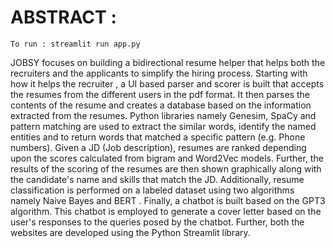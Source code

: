 # ABSTRACT :
	
	To run : streamlit run app.py
JOBSY focuses on building a bidirectional resume helper that helps both the recruiters and the applicants to simplify the hiring process.
Starting with how it helps the recruiter , a UI based parser and scorer is built that accepts the resumes from the different users in the pdf format. It then parses the contents of the resume and creates a database based on the information extracted from the resumes. Python libraries namely Genesim, SpaCy and pattern matching are used to extract the similar words, identify the named entities and to return words that matched a specific pattern (e.g. Phone numbers). Given a JD (Job description), resumes are ranked depending upon the scores calculated from bigram and Word2Vec models. Further, the results of the scoring of the resumes are then shown graphically along with the candidate's name and skills that match the JD. Additionally, resume classification is performed on a labeled dataset using two algorithms namely Naive Bayes and BERT . 
Finally, a chatbot is built based on the GPT3 algorithm. This chatbot is employed to generate a cover letter based on the user's responses to the queries posed by the chatbot. Further, both the websites are developed using the Python Streamlit library.


